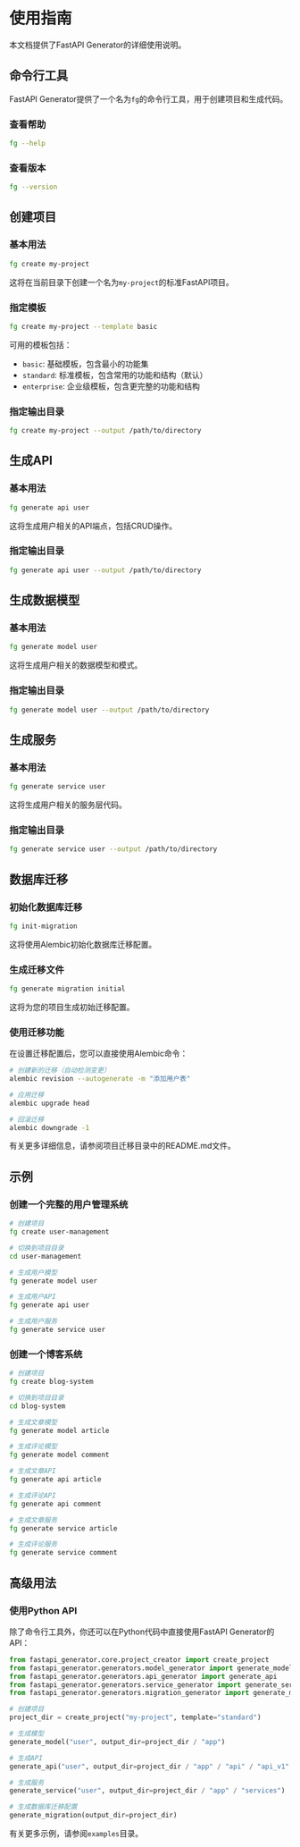 # 使用指南

本文档提供了FastAPI Generator的详细使用说明。

## 命令行工具

FastAPI Generator提供了一个名为`fg`的命令行工具，用于创建项目和生成代码。

### 查看帮助

```bash
fg --help
```

### 查看版本

```bash
fg --version
```

## 创建项目

### 基本用法

```bash
fg create my-project
```

这将在当前目录下创建一个名为`my-project`的标准FastAPI项目。

### 指定模板

```bash
fg create my-project --template basic
```

可用的模板包括：
- `basic`: 基础模板，包含最小的功能集
- `standard`: 标准模板，包含常用的功能和结构（默认）
- `enterprise`: 企业级模板，包含更完整的功能和结构

### 指定输出目录

```bash
fg create my-project --output /path/to/directory
```

## 生成API

### 基本用法

```bash
fg generate api user
```

这将生成用户相关的API端点，包括CRUD操作。

### 指定输出目录

```bash
fg generate api user --output /path/to/directory
```

## 生成数据模型

### 基本用法

```bash
fg generate model user
```

这将生成用户相关的数据模型和模式。

### 指定输出目录

```bash
fg generate model user --output /path/to/directory
```

## 生成服务

### 基本用法

```bash
fg generate service user
```

这将生成用户相关的服务层代码。

### 指定输出目录

```bash
fg generate service user --output /path/to/directory
```

## 数据库迁移

### 初始化数据库迁移

```bash
fg init-migration
```

这将使用Alembic初始化数据库迁移配置。

### 生成迁移文件

```bash
fg generate migration initial
```

这将为您的项目生成初始迁移配置。

### 使用迁移功能

在设置迁移配置后，您可以直接使用Alembic命令：

```bash
# 创建新的迁移（自动检测变更）
alembic revision --autogenerate -m "添加用户表"

# 应用迁移
alembic upgrade head

# 回滚迁移
alembic downgrade -1
```

有关更多详细信息，请参阅项目迁移目录中的README.md文件。

## 示例

### 创建一个完整的用户管理系统

```bash
# 创建项目
fg create user-management

# 切换到项目目录
cd user-management

# 生成用户模型
fg generate model user

# 生成用户API
fg generate api user

# 生成用户服务
fg generate service user
```

### 创建一个博客系统

```bash
# 创建项目
fg create blog-system

# 切换到项目目录
cd blog-system

# 生成文章模型
fg generate model article

# 生成评论模型
fg generate model comment

# 生成文章API
fg generate api article

# 生成评论API
fg generate api comment

# 生成文章服务
fg generate service article

# 生成评论服务
fg generate service comment
```

## 高级用法

### 使用Python API

除了命令行工具外，你还可以在Python代码中直接使用FastAPI Generator的API：

```python
from fastapi_generator.core.project_creator import create_project
from fastapi_generator.generators.model_generator import generate_model
from fastapi_generator.generators.api_generator import generate_api
from fastapi_generator.generators.service_generator import generate_service
from fastapi_generator.generators.migration_generator import generate_migration

# 创建项目
project_dir = create_project("my-project", template="standard")

# 生成模型
generate_model("user", output_dir=project_dir / "app")

# 生成API
generate_api("user", output_dir=project_dir / "app" / "api" / "api_v1" / "endpoints")

# 生成服务
generate_service("user", output_dir=project_dir / "app" / "services")

# 生成数据库迁移配置
generate_migration(output_dir=project_dir)
```

有关更多示例，请参阅`examples`目录。 